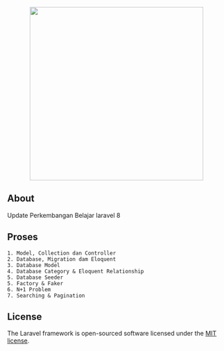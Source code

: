 <p align="center"><a href="https://laravel.com" target="_blank"><img src="https://raw.githubusercontent.com/laravel/art/master/logo-lockup/5%20SVG/2%20CMYK/1%20Full%20Color/laravel-logolockup-cmyk-red.svg" width="400"></a></p>

## About
Update Perkembangan Belajar laravel 8

## Proses
    1. Model, Collection dan Controller
    2. Database, Migration dam Eloquent
    3. Database Model
    4. Database Category & Eloquent Relationship
    5. Database Seeder
    5. Factory & Faker
    6. N+1 Problem
    7. Searching & Pagination
## License

The Laravel framework is open-sourced software licensed under the [MIT license](https://opensource.org/licenses/MIT).
